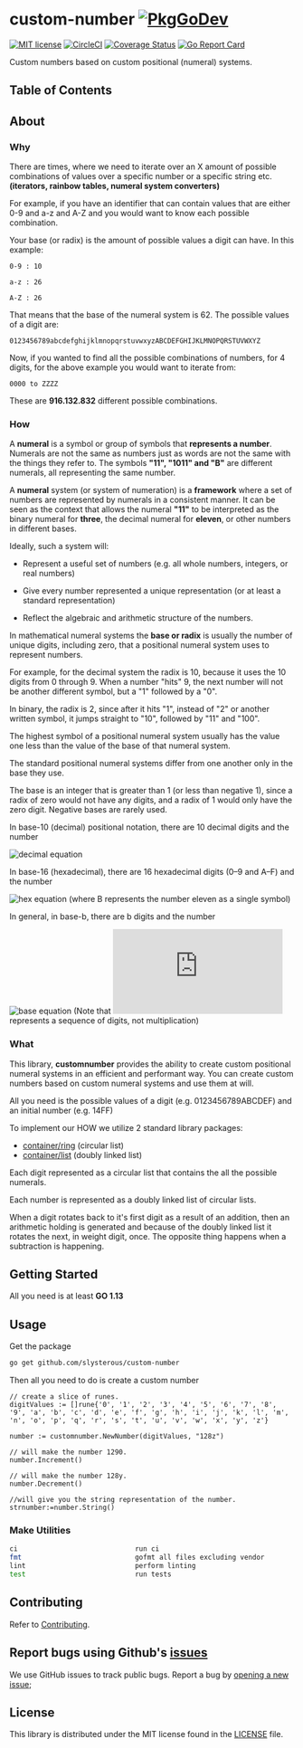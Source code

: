 # custom-number [![PkgGoDev](https://pkg.go.dev/badge/github.com/slysterous/custom-number)](https://pkg.go.dev/github.com/slysterous/custom-number)
[![MIT license](https://img.shields.io/badge/License-MIT-blue.svg)](https://lbesson.mit-license.org/)
[![CircleCI](https://circleci.com/gh/slysterous/custom-number.svg?style=shield)](https://circleci.com/gh/slysterous/custom-numbers)
[![Coverage Status](https://coveralls.io/repos/github/slysterous/custom-number/badge.svg?branch=main)](https://coveralls.io/github/slysterous/custom-number?branch=main)
[![Go Report Card](https://goreportcard.com/badge/github.com/slysterous/custom-number)](https://goreportcard.com/report/github.com/slysterous/custom-number)


Custom numbers based on custom positional (numeral) systems.
## Table of Contents ##

## About ##

### Why
There are times, where we need to iterate over an X amount of possible combinations of values over a specific number or a specific string etc.
<strong> (iterators, rainbow tables, numeral system converters) </strong>
 
For example, if you have an identifier that can contain values that are either 0-9 and a-z and A-Z and you would want to know each possible 
combination.

Your base (or radix) is the amount of possible values a digit can have. In this example:
```.env
0-9 : 10

a-z : 26

A-Z : 26
```
That means that the base of the numeral system is 62. The possible values of a digit are:
```.env
0123456789abcdefghijklmnopqrstuvwxyzABCDEFGHIJKLMNOPQRSTUVWXYZ
```
Now, if you wanted to find all the possible combinations of numbers, for 4 digits, for the above example you would want to iterate from:
```.env
0000 to ZZZZ
```
These are <strong>916.132.832</strong> different possible combinations.

### How
A <strong>numeral</strong> is a symbol or group of symbols that <strong>represents a number</strong>. Numerals are not the
same as numbers just as words are not the same with the things they refer to. The symbols <strong>"11", "1011" and "B"</strong>
are different numerals, all representing the same number.

A <strong>numeral</strong> system (or system of numeration) is a <strong>framework</strong> where a set of numbers are 
represented by numerals in a consistent manner. It can be seen as the context that allows the numeral <strong>"11"</strong> to be interpreted
as the binary numeral for <strong>three</strong>, the decimal numeral for <strong>eleven</strong>, or other numbers in different bases.

Ideally, such a system will:

* Represent a useful set of numbers (e.g. all whole numbers, integers, or real numbers)

* Give every number represented a unique representation (or at least a standard representation)

* Reflect the algebraic and arithmetic structure of the numbers.

In mathematical numeral systems the <strong>base or radix</strong> is usually the number of unique digits, including zero, that a positional numeral system uses to represent numbers. 

For example, for the decimal system the radix is 10, because it uses the 10 digits from 0 through 9. 
When a number "hits" 9, the next number will not be another different symbol, but a "1" followed by a "0". 

In binary, the radix is 2, since after it hits "1", instead of "2" or another written symbol, it jumps straight to "10", followed by "11" and "100".

The highest symbol of a positional numeral system usually has the value one less than the value of the base of that numeral system. 

The standard positional numeral systems differ from one another only in the base they use.

The base is an integer that is greater than 1 (or less than negative 1), since a radix of zero would not have any digits, and a radix of 1 would only have the zero digit. Negative bases are rarely used.

In base-10 (decimal) positional notation, there are 10 decimal digits and the number

![decimal equation](https://latex.codecogs.com/svg.latex?2056=(2%20*%2010^3%20)+(5%20*%2010^2)%20+(0%20*%2010%20^1)+(6*10^0))

In base-16 (hexadecimal), there are 16 hexadecimal digits (0–9 and A–F) and the number

![hex equation](https://latex.codecogs.com/svg.latex?171B=(1*16^3)+(7*16^2)+(1*16^1)+(B*16^0)) (where B represents the number eleven as a single symbol)

In general, in base-b, there are b digits and the number

![base equation](https://latex.codecogs.com/svg.latex?a_3a_2a_1a_0=(a_3%20*%20b^3)+(a_2*b^2)+(a_1*b^1)+(a_0*b^0))
(Note that ![base digits](https://latex.codecogs.com/svg.latex?a_3a_2a_1a_0) represents a sequence of digits, not multiplication)

### What
This library, <strong>customnumber</strong> provides the ability to create custom positional numeral systems in an efficient and performant way.
You can create custom numbers based on custom numeral systems and use them at will. 

All you need is the possible values of a digit (e.g. 0123456789ABCDEF) and an initial number (e.g. 14FF)

To implement our HOW we utilize 2 standard library packages:
* [container/ring](https://golang.org/pkg/container/ring/) (circular list)
* [container/list](https://golang.org/pkg/container/list/) (doubly linked list)

Each digit represented as a circular list that contains the all the possible numerals.

Each number is represented as a doubly linked list of circular lists. 

When a digit rotates back to it's first digit as a result of an addition, then an arithmetic holding is generated
and because of the doubly linked list it rotates the next, in weight digit, once. The opposite thing happens when a subtraction is happening.

## Getting Started ##
All you need is at least <strong>GO 1.13</strong>
## Usage ##
Get the package
```bash
go get github.com/slysterous/custom-number
```
Then all you need to do is create a custom number
```gotemplate
// create a slice of runes.
digitValues := []rune{'0', '1', '2', '3', '4', '5', '6', '7', '8', '9', 'a', 'b', 'c', 'd', 'e', 'f', 'g', 'h', 'i', 'j', 'k', 'l', 'm', 'n', 'o', 'p', 'q', 'r', 's', 't', 'u', 'v', 'w', 'x', 'y', 'z'}

number := customnumber.NewNumber(digitValues, "128z")

// will make the number 1290.
number.Increment()

// will make the number 128y.
number.Decrement()

//will give you the string representation of the number.
strnumber:=number.String()
```
### Make Utilities
```bash
ci                             run ci
fmt                            gofmt all files excluding vendor
lint                           perform linting
test                           run tests
```
## Contributing ##
Refer to [Contributing](https://github.com/slysterous/custom-number/blob/main/CONTRIBUTING.md).
## Report bugs using Github's [issues](https://github.com/slysterous/custom-number/issues)
We use GitHub issues to track public bugs. Report a bug by [opening a new issue](https://github.com/slysterous/custom-number/issues);
## License ##
This library is distributed under the MIT license found in the [LICENSE](./LICENSE)
file.
